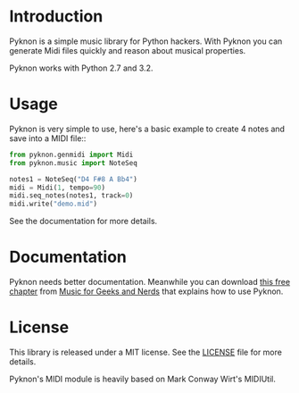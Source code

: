 # Introduction

Pyknon is a simple music library for Python hackers. With Pyknon you
can generate Midi files quickly and reason about musical
properties.

Pyknon works with Python 2.7 and 3.2.

# Usage

Pyknon is very simple to use, here's a basic example to create 4 notes
and save into a MIDI file::

```python
from pyknon.genmidi import Midi
from pyknon.music import NoteSeq

notes1 = NoteSeq("D4 F#8 A Bb4")
midi = Midi(1, tempo=90)
midi.seq_notes(notes1, track=0)
midi.write("demo.mid")
```

See the documentation for more details.

# Documentation

Pyknon needs better documentation. Meanwhile you can download [this free chapter](https://s3.amazonaws.com/musicforgeeksandnerds.com/Pyknon+from+Music+for+Geeks+and+Nerds.pdf) from [Music for Geeks and Nerds](http://musicforgeeksandnerds.com) that explains how to use Pyknon.

# License

This library is released under a MIT license. See the [LICENSE](LICENSE) file for
more details.

Pyknon's MIDI module is heavily based on Mark Conway Wirt's MIDIUtil.
